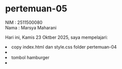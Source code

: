 # pertemuan-05

NIM : 2511500080<br>
Nama : Marsya Maharani<br>

Hari ini, Kamis 23 Oktber 2025, saya mempelajari:
<li>copy index.html dan style.css folder pertemuan-04<li>
<li>tombol hamburger<li>

